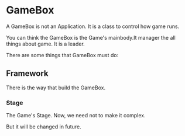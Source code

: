 # GameBox

A GameBox is not an Application. It is a class to control how game runs.

You can think the GameBox is the Game's mainbody.It manager the all things about game. It is a leader. 

There are some things that GameBox must do:

## Framework

There is the way that build the GameBox.

### Stage

The Game's Stage. Now, we need not to make it complex. 

But it will be changed in future.


